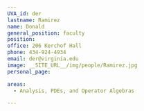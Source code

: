 ```yaml
---
UVA_id: der
lastname: Ramirez
name: Donald
general_position: faculty
position:
office: 206 Kerchof Hall
phone: 434-924-4934
email: der@virginia.edu
image: __SITE_URL__/img/people/Ramirez.jpg
personal_page:

areas:
  - Analysis, PDEs, and Operator Algebras

---
```

